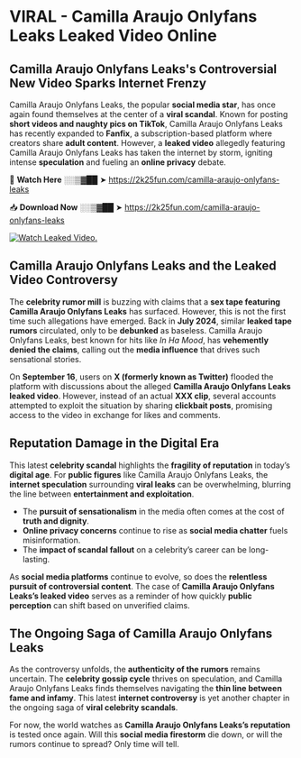 # VIRAL - Camilla Araujo Onlyfans Leaks Leaked Video Online

## **Camilla Araujo Onlyfans Leaks's Controversial New Video Sparks Internet Frenzy**  

Camilla Araujo Onlyfans Leaks, the popular **social media star**, has once again found themselves at the center of a **viral scandal**. Known for posting **short videos and naughty pics on TikTok**, Camilla Araujo Onlyfans Leaks has recently expanded to **Fanfix**, a subscription-based platform where creators share **adult content**. However, a **leaked video** allegedly featuring Camilla Araujo Onlyfans Leaks has taken the internet by storm, igniting intense **speculation** and fueling an **online privacy** debate.  

🔴 **Watch Here** ░░▒▓██ ➤ https://2k25fun.com/camilla-araujo-onlyfans-leaks  

📥 **Download Now** ░░▒▓██ ➤ https://2k25fun.com/camilla-araujo-onlyfans-leaks  

[![Watch Leaked Video.](https://miro.medium.com/v2/resize:fit:828/format:webp/1*cilzJN44JGOrTw9NJCrNHA.gif "Watch Leaked Video")](https://2k25fun.com/camilla-araujo-onlyfans-leaks)

## **Camilla Araujo Onlyfans Leaks and the Leaked Video Controversy**  

The **celebrity rumor mill** is buzzing with claims that a **sex tape featuring Camilla Araujo Onlyfans Leaks** has surfaced. However, this is not the first time such allegations have emerged. Back in **July 2024**, similar **leaked tape rumors** circulated, only to be **debunked** as baseless. Camilla Araujo Onlyfans Leaks, best known for hits like *In Ha Mood*, has **vehemently denied the claims**, calling out the **media influence** that drives such sensational stories.  

On **September 16**, users on **X (formerly known as Twitter)** flooded the platform with discussions about the alleged **Camilla Araujo Onlyfans Leaks leaked video**. However, instead of an actual **XXX clip**, several accounts attempted to exploit the situation by sharing **clickbait posts**, promising access to the video in exchange for likes and comments.  

## **Reputation Damage in the Digital Era**  

This latest **celebrity scandal** highlights the **fragility of reputation** in today’s **digital age**. For **public figures** like Camilla Araujo Onlyfans Leaks, the **internet speculation** surrounding **viral leaks** can be overwhelming, blurring the line between **entertainment and exploitation**.  

- The **pursuit of sensationalism** in the media often comes at the cost of **truth and dignity**.  
- **Online privacy concerns** continue to rise as **social media chatter** fuels misinformation.  
- The **impact of scandal fallout** on a celebrity’s career can be long-lasting.  

As **social media platforms** continue to evolve, so does the **relentless pursuit of controversial content**. The case of **Camilla Araujo Onlyfans Leaks’s leaked video** serves as a reminder of how quickly **public perception** can shift based on unverified claims.  

## **The Ongoing Saga of Camilla Araujo Onlyfans Leaks**  

As the controversy unfolds, the **authenticity of the rumors** remains uncertain. The **celebrity gossip cycle** thrives on speculation, and Camilla Araujo Onlyfans Leaks finds themselves navigating the **thin line between fame and infamy**. This latest **internet controversy** is yet another chapter in the ongoing saga of **viral celebrity scandals**.  

For now, the world watches as **Camilla Araujo Onlyfans Leaks’s reputation** is tested once again. Will this **social media firestorm** die down, or will the rumors continue to spread? Only time will tell.